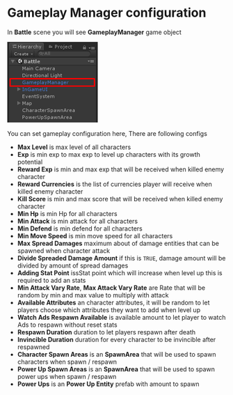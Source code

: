 # Gameplay Manager configuration

In **Battle** scene you will see **GameplayManager** game object

![](../images/0zN0dasNiXvJeGIyl.png)

You can set gameplay configuration here, There are following configs

*   **Max Level** is max level of all characters
*   **Exp** is min exp to max exp to level up characters with its growth potential
*   **Reward Exp** is min and max exp that will be received when killed enemy character
*   **Reward Currencies** is the list of currencies player will receive when killed enemy character
*   **Kill Score** is min and max score that will be received when killed enemy character
*   **Min Hp** is min Hp for all characters
*   **Min Attack** is min attack for all characters
*   **Min Defend** is min defend for all characters
*   **Min Move Speed** is min move speed for all characters
*   **Max Spread Damages** maximum about of damage entities that can be spawned when character attack
*   **Divide Spreaded Damage Amount** if this is `TRUE`, damage amount will be divided by amount of spread damages
*   **Adding​ ​Stat​ ​Point**​​ ​is​s​Stat​ ​point​ ​which​ ​will​ ​increase when​ ​level​ ​up​ ​this​ ​is​ ​required​ ​to​ ​add​ ​an​ ​stats
*   **Min Attack Vary Rate**, **Max Attack Vary Rate** are Rate that will be random by min and max value to multiply with attack
*   **Available Attributes** an character attributes, it will be random to let players choose which attributes they want to add when level up
*   **Watch Ads Respawn Available** is available amount to let player to watch Ads to respawn without reset stats
*   **Respawn Duration** duration to let players respawn after death
*   **Invincible Duration** duration for every character to be invincible after respawned
*   **Character Spawn Areas** is an **SpawnArea** that will be used to spawn characters when spawn / respawn
*   **Power Up Spawn Areas** is an **SpawnArea** that will be used to spawn power ups when spawn / respawn
*   **Power Ups** is an **Power Up Entity** prefab with amount to spawn